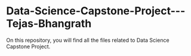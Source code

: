 # Data-Science-Capstone-Project---Tejas-Bhangrath

On this repository, you will find all the files related to Data Science Capstone Project.
